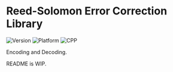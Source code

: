 # Reed-Solomon Error Correction Library

![Version](https://img.shields.io/badge/Version-V0.1-brightgreen?style=flat&&logo=framework) ![Platform](https://img.shields.io/badge/Platform-Windows%20%7C%20Linux%20%7C%20macOS%20-blue?style=flat&&logo=Platform.sh) ![CPP](https://img.shields.io/badge/Language-C++20-orange?style=flat&&logo=C%2b%2b)

Encoding and Decoding.

README is WIP.
